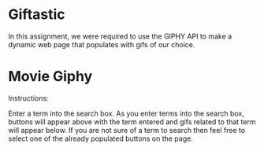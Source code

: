 # Giftastic

In this assignment, we were required to use the GIPHY API to make a dynamic web page that populates with gifs of our choice.
 
# Movie Giphy

Instructions:

Enter a term into the search box. As you enter terms into the search box, buttons will appear above with the term entered and gifs related to that term will appear below. If you are not sure of a term to search then feel free to select one of the already populated buttons on the page.